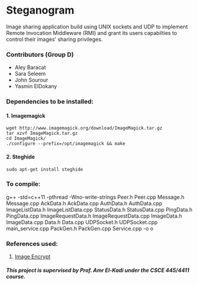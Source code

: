 # Steganogram
Image sharing application build using UNIX sockets and UDP to implement Remote Invocation Middleware (RMI) and grant its users capabilties to control their images' sharing privileges.

### Contributors (Group D)
- Aley Baracat
- Sara Seleem
- John Sourour
- Yasmin ElDokany

### Dependencies to be installed:
#### 1. Imagemagick
```
wget http://www.imagemagick.org/download/ImageMagick.tar.gz
tar xzvf ImageMagick.tar.gz
cd ImageMagick/
./configure --prefix=/opt/imagemagick && make
```
#### 2. Steghide
```
sudo apt-get install steghide
```

### To compile:
g++ -std=c++11 -pthread -Wno-write-strings Peer.h Peer.cpp Message.h Message.cpp AckData.h AckData.cpp AuthData.h AuthData.cpp ImageListData.h ImageListData.cpp StatusData.h StatusData.cpp PingData.h PingData.cpp ImageRequestData.h ImageRequestData.cpp ImageData.h ImageData.cpp Data.h Data.cpp UDPSocket.h UDPSocket.cpp main_service.cpp PackGen.h PackGen.cpp Service.cpp -o o


### References used:
1. [Image Encrypt](https://github.com/markwatson/Image-Encrypt)

##### This project is supervised by Prof. Amr El-Kadi under the CSCE 445/4411 course.
